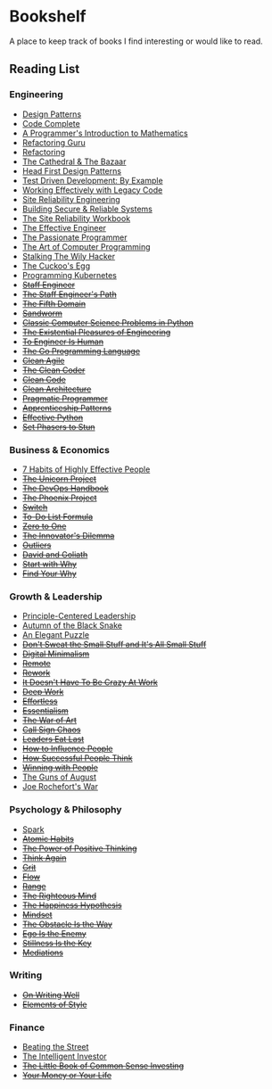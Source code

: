 # Bookshelf

A place to keep track of books I find interesting or would like to read.

## Reading List

### Engineering

* [Design Patterns](https://www.amazon.com/gp/product/9332555400/)
* [Code Complete](https://www.amazon.com/gp/product/0735619670/)
* [A Programmer's Introduction to Mathematics](https://www.amazon.com/gp/product/1727125452/)
* [Refactoring Guru](https://refactoring.guru/)
* [Refactoring](https://www.amazon.com/Refactoring-Improving-Existing-Addison-Wesley-Signature/dp/0134757599/)
* [The Cathedral & The Bazaar](https://www.amazon.com/Cathedral-Bazaar-Musings-Accidental-Revolutionary/dp/1565927249/)
* [Head First Design Patterns](https://www.amazon.com/gp/product/B00AA36RZY)
* [Test Driven Development: By Example](https://www.amazon.com/gp/product/0321146530)
* [Working Effectively with Legacy Code](https://www.amazon.com/Working-Effectively-Legacy-Michael-Feathers/dp/0131177052)
* [Site Reliability Engineering](https://landing.google.com/sre/books/)
* [Building Secure & Reliable Systems](https://landing.google.com/sre/books/)
* [The Site Reliability Workbook](https://landing.google.com/sre/books/)
* [The Effective Engineer](https://www.amazon.com/Effective-Engineer-Engineering-Disproportionate-Meaningful/dp/0996128107)
* [The Passionate Programmer](https://www.amazon.com/Passionate-Programmer-Remarkable-Development-Pragmatic-dp-1934356344/dp/1934356344/)
* [The Art of Computer Programming](https://www.amazon.com/Computer-Programming-Volumes-1-4A-Boxed/dp/0321751043)
* [Stalking The Wily Hacker](http://pdf.textfiles.com/academics/wilyhacker.pdf)
* [The Cuckoo's Egg](https://www.amazon.com/Cuckoos-Egg-Tracking-Computer-Espionage/dp/1416507787)
* [Programming Kubernetes](https://www.amazon.com/Programming-Kubernetes-Developing-Cloud-Native-Applications/dp/1492047104)
* ~~[Staff Engineer](https://www.amazon.com/Staff-Engineer-Leadership-beyond-management-ebook/dp/B08RMSHYGG)~~
* ~~[The Staff Engineer's Path](https://www.amazon.com/Staff-Engineers-Path-Tanya-Reilly-ebook/dp/B0BG16Y553)~~
* ~~[The Fifth Domain](https://www.amazon.com/Fifth-Domain-Defending-Companies-Ourselves-ebook/dp/B07JKHF7VM)~~
* ~~[Sandworm](https://www.amazon.com/Sandworm-Cyberwar-Kremlins-Dangerous-Hackers-ebook/dp/B07GD4MFW2)~~
* ~~[Classic Computer Science Problems in Python](https://www.manning.com/books/classic-computer-science-problems-in-python)~~
* ~~[The Existential Pleasures of Engineering](https://www.amazon.com/Existential-Pleasures-Engineering-Thomas-Dunne/dp/0312141041)~~
* ~~[To Engineer Is Human](https://www.amazon.com/Engineer-Human-Failure-Successful-Design/dp/0679734163)~~
* ~~[The Go Programming Language](https://www.gopl.io/)~~
* ~~[Clean Agile](https://www.amazon.com/Clean-Agile-Basics-Robert-Martin/dp/0135781868)~~
* ~~[The Clean Coder](https://www.amazon.com/gp/product/B0050JLC9Y/)~~
* ~~[Clean Code](https://www.safaribooksonline.com/library/view/clean-code/9780136083238/)~~
* ~~[Clean Architecture](https://www.safaribooksonline.com/library/view/clean-architecture-a/9780134494272/)~~
* ~~[Pragmatic Programmer](https://www.amazon.com/gp/product/020161622X/)~~
* ~~[Apprenticeship Patterns](https://www.amazon.com/gp/product/0596518382/)~~
* ~~[Effective Python](https://www.amazon.com/Effective-Python-Specific-Software-Development/dp/0134034287)~~
* ~~[Set Phasers to Stun](https://www.amazon.com/gp/product/0963617885/)~~

### Business & Economics

* [7 Habits of Highly Effective People](https://www.amazon.com/gp/product/B01069X4H0/)
* ~~[The Unicorn Project](https://www.amazon.com/Unicorn-Project-Developers-Disruption-Thriving/dp/1942788762/)~~
* ~~[The DevOps Handbook](https://www.amazon.com/DevOps-Handbook-World-Class-Reliability-Organizations/dp/1942788002)~~
* ~~[The Phoenix Project](https://www.amazon.com/Phoenix-Project-DevOps-Helping-Business/dp/1942788290/)~~
* ~~[Switch](https://www.amazon.com/Switch-Change-Things-When-Hard/dp/0385528752/)~~
* ~~[To-Do List Formula](https://www.amazon.com/gp/product/1539438120/)~~
* ~~[Zero to One](https://www.amazon.com/gp/product/0804139296/)~~
* ~~[The Innovator's Dilemma](https://www.amazon.com/Innovators-Dilemma-Revolutionary-Change-Business/dp/0062060244/)~~
* ~~[Outliers](https://www.amazon.com/Outliers-Story-Success-Malcolm-Gladwell/dp/0316017922/)~~
* ~~[David and Goliath](https://www.amazon.com/David-Goliath-Underdogs-Misfits-Battling/dp/0316204366/)~~
* ~~[Start with Why](https://www.amazon.com/gp/product/B002Q6XUE4)~~
* ~~[Find Your Why](https://www.amazon.com/gp/product/B01CZCW3ZA/)~~

### Growth & Leadership

* [Principle-Centered Leadership](https://www.amazon.com/gp/product/B07NMZ4TLM/)
* [Autumn of the Black Snake](https://www.amazon.com/Autumn-Black-Snake-Creation-Invasion/dp/0374107343)
* [An Elegant Puzzle](https://lethain.com/elegant-puzzle/)
* ~~[Don't Sweat the Small Stuff and It's All Small Stuff](https://www.amazon.com/Dont-Sweat-Small-Stuff-Its-ebook/dp/B000FC1VX8)~~
* ~~[Digital Minimalism](https://www.amazon.com/Digital-Minimalism-Choosing-Focused-Noisy-ebook/dp/B07DBRBP7G/)~~
* ~~[Remote](https://www.amazon.com/gp/product/B00C0ALZ0W)~~
* ~~[Rework](https://www.amazon.com/Rework-Jason-Fried/dp/0307463745/)~~
* ~~[It Doesn't Have To Be Crazy At Work](https://www.amazon.com/gp/product/0008323445/)~~
* ~~[Deep Work](https://www.amazon.com/gp/product/1455586692)~~
* ~~[Effortless](https://www.amazon.com/Effortless-Make-Easier-What-Matters-ebook/dp/B08F4GGQ2K)~~
* ~~[Essentialism](https://www.amazon.com/Essentialism-Disciplined-Pursuit-Less/dp/B00IWYP5NI)~~
* ~~[The War of Art](https://www.amazon.com/gp/product/1936891026/)~~
* ~~[Call Sign Chaos](https://www.amazon.com/gp/product/0812996836/)~~
* ~~[Leaders Eat Last](https://www.amazon.com/gp/product/B00DGZKQM8)~~
* ~~[How to Influence People](https://www.amazon.com/gp/product/B00A0VP6AI/)~~
* ~~[How Successful People Think](https://www.amazon.com/gp/product/B00199RHE8/)~~
* ~~[Winning with People](https://www.amazon.com/gp/product/B0050OX37I/)~~
* [The Guns of August](https://www.amazon.com/Guns-August-Pulitzer-Prize-Winning-Outbreak/dp/0345476093/)
* [Joe Rochefort's War](https://www.amazon.com/Joe-Rocheforts-War-Codebreaker-Outwitted/dp/1591141613)

### Psychology & Philosophy

* [Spark](https://www.amazon.com/Spark-Revolutionary-Science-Exercise-Brain/dp/0316113506)
* ~~[Atomic Habits](https://www.amazon.com/dp/B07RFSSYBH?plink=uXSDwFqL5KlH3OyG)~~
* ~~[The Power of Positive Thinking](https://www.amazon.com/Power-of-Positive-Thinking-audiobook/dp/B001K56P3K)~~
* ~~[Think Again](https://www.amazon.com/Think-Again-Power-Knowing-What/dp/B08HJQHNH9)~~
* ~~[Grit](https://www.amazon.com/Grit-Passion-Perseverance-Angela-Duckworth-ebook/dp/B010MH9V3W)~~
* ~~[Flow](https://www.amazon.com/Flow-Psychology-Experience-Perennial-Classics/dp/0061339202)~~
* ~~[Range](https://www.amazon.com/Range-Generalists-Triumph-Specialized-World-ebook/dp/B07H1ZYWTM)~~
* ~~[The Righteous Mind](https://www.amazon.com/Righteous-Mind-Divided-Politics-Religion/dp/0307455777)~~
* ~~[The Happiness Hypothesis](https://www.amazon.com/The-Happiness-Hypothesis-audiobook/dp/B07D5JCWLD/)~~
* ~~[Mindset](https://www.amazon.com/Mindset-Psychology-Carol-S-Dweck/dp/0345472322)~~
* ~~[The Obstacle Is the Way](https://www.amazon.com/Obstacle-Way-Timeless-Turning-Triumph-ebook/dp/B00G3L1B8K)~~
* ~~[Ego Is the Enemy](https://www.amazon.com/gp/product/B015NTIXWE)~~
* ~~[Stillness Is the Key](https://www.amazon.com/gp/product/B07MJ3TDCZ)~~
* ~~[Mediations](https://www.amazon.com/Meditations-New-Translation-Modern-Library-ebook/dp/B000FC1JAI)~~

### Writing

* ~~[On Writing Well](https://www.amazon.com/Writing-Well-Classic-Guide-Nonfiction/dp/0060891548)~~
* ~~[Elements of Style](https://www.amazon.com/Elements-Style-Fourth-William-Strunk/dp/020530902X)~~

### Finance

* [Beating the Street](https://www.amazon.com/gp/product/B00768D664/)
* [The Intelligent Investor](https://www.amazon.com/gp/product/B00V7328GS/)
* ~~[The Little Book of Common Sense Investing](https://www.amazon.com/gp/product/1119404509/)~~
* ~~[Your Money or Your Life](https://www.amazon.com/gp/product/0143115766/)~~

